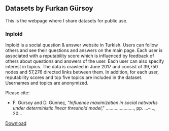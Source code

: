 ## Datasets by Furkan Gürsoy

This is the webpage where I share datasets for public use.

### Inploid

Inploid is a social question & answer website in Turkish. Users can follow others and see their questions and answers on the main page. Each user is associated with a reputability score which is influenced by feedback of others about questions and answers of the user. Each user can also specify interest in topics. The data is crawled in June 2017 and consist of 39,750 nodes and 57,276 directed links between them. In addition, for each user, reputability scores and top five topics are included in the dataset. Usernames and topics are anonymized.

Please cite:

+ F. Gürsoy and D. Günneç, “*Influence maximization in social networks under deterministic linear threshold model*,” ......................, pp. ...–..., 20...

[Download](https://github.com/furkangursoy/datasets/blob/master/inploid.zip)
